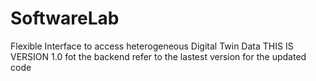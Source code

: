 # SoftwareLab
Flexible Interface to access heterogeneous Digital Twin Data
THIS IS VERSION 1.0 fot the backend refer to the lastest version for the updated code
